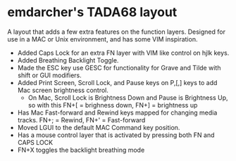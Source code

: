 # emdarcher's TADA68 layout

A layout that adds a few extra features on the function layers. Designed for use in a MAC or Unix environment, and has some VIM inspiration.

- Added Caps Lock for an extra FN layer with VIM like control on hjlk keys.
- Added Breathing Backlight Toggle.
- Made the ESC key use GESC for functionality for Grave and Tilde with shift or GUI modifiers.
- Added Print Screen, Scroll Lock, and Pause keys on P,[,] keys to add Mac screen brightness control.
    * On Mac, Scroll Lock is Brightness Down and Pause is Brightness Up, so with this FN+[ = brighness down, FN+] = brightness up
- Has Mac Fast-forward and Rewind keys mapped for changing media tracks. FN+; = Rewind, FN+' = Fast-forward
- Moved LGUI to the default MAC Command key position.
- Has a mouse control layer that is activated by pressing both FN and CAPS LOCK
- FN+X toggles the backlight breathing mode


